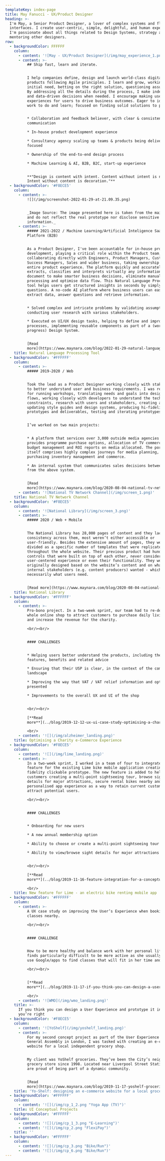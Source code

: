 ```yaml
---
templateKey: index-page
title: May Fanucci - UX/Product Designer
heading: >-
  I'm May, a Senior Product Designer, a lover of complex systems and fluid
  interfaces. I create user-centric, simple, delightful, and human experiences.
  I'm passionate about all things related to Design Systems, strategy and
  mentoring other designers. 
row:
  - backgroundColor: FFFFFF
    column:
      - content: '![May - UX/Product Designer](/img/may_experience_1.png)'
      - content: >-
          ## Ship fast, learn and iterate. 


          I help companies define, design and launch world-class digital
          products following Agile principles. I learn and grow, working from an
          initial need, betting on the right solution, questioning assumptions.
          By addressing all the details during the process, I make independent
          and data-driven decisions when needed. I encourage making user-centred
          experiences for users to drive business outcomes. Eager to identify
          work to do and learn; focused on finding solid solutions to problems.


          * Collaboration and feedback believer, with clear & consistent
          communication

          * In-house product development experience

          * Consultancy agency scaling up teams & products being delivery
          focused

          * Ownership of the end-to-end design process

          * Machine Learning & AI, B2B, B2C, start-up experience


          **"Design is content with intent. Content without intent is noise.
          Intent without content is decoration."**
  - backgroundColor: '#F8ECE5'
    column:
      - content: >-
          ![](/img/screenshot-2022-01-29-at-21.09.35.png)


          _Image Source: The image presented here is taken from the main website
          and do not reflect the real prototype nor disclose sensitive
          information._
      - content: >-
          ##### 2021-2022 / Machine Learning/Artificial Inteligence SaaS
          Platform (B2B)


          As a Product Designer, I've been accountable for in-house product
          development, playing a critical role within the Product team,
          collaborating directly with Engineers, Product Managers, Customer
          Success Managers, Sales and wider business, taking ownership of the
          entire product experience. The platform quickly and accurately
          extracts, classifies and interprets virtually any information from any
          document to make smarter business decisions, eliminate manual
          processing and optimise data flow. This Natural Language Processing
          tool helps users get structured insights in seconds by simply asking
          questions. A no-code AI platform where business users can easily
          extract data, answer questions and retrieve information. 


          * Solved complex and intricate problems by validating assumptions and
          conducting user research with various stakeholders.

          * Executed on UI/UX design tasks, helping to define and improve
          processes, implementing reusable components as part of a (work in
          progress) Design System. 


          [Read
          more](https://www.maynara.com/blog/2022-01-29-natural-language-processing-tool/)
    title: Natural Language Processing Tool
  - backgroundColor: '#FFFFFF'
    column:
      - content: >-
          ##### 2019-2020 / Web


          Took the lead as a Product Designer working closely with stakeholders
          to better understand user and business requirements. I was responsible
          for running workshops, translating needs and goals into designs and
          flows, working closely with developers to understand the tech
          constraints, research with users and stakeholders, creating and
          updating style guides and design systems, producing hi-fidelity
          prototypes and deliverables, testing and iterating prototypes.


          I’ve worked on two main projects:


          * A platform that services over 3,000 outside media agencies and
          provides programme purchase options, allocation of TV commercials,
          budget management and ROI reports on media allocated. The portal
          itself comprises highly complex journeys for media planning,
          purchasing inventory management and commerce. 

          * An internal system that communicates sales decisions between teams
          from the above system.


          [Read
          more](https://www.maynara.com/blog/2020-08-04-national-tv-network-channel/)
      - content: '![National TV Network Channel](/img/screen_1.png)'
    title: National TV Network Channel
  - backgroundColor: '#F8ECE5'
    column:
      - content: '![National Library](/img/screen_3.png)'
      - content: >-
          ##### 2020 / Web + Mobile


          The National Library has 28,000 pages of content and they lack
          consistency across them, most weren’t either accessible or
          user-friendly. Besides the extensive amount of pages, they were
          divided as a specific number of templates that were replicated
          throughout the whole website. Their previous product had hundreds of
          controls that were built on top of each other, never considering a
          user-centered experience or even their functionality. They were
          originally designed based on the website’s content and on what
          internal stakeholders (e.g. content producers) wanted - which is not
          necessarily what users need.


          [Read more](https://www.maynara.com/blog/2020-08-04-national-library/)
    title: National Library
  - backgroundColor: '#FFFFFF'
    column:
      - content: >-
          Pro-bono project. In a two-week sprint, our team had to re-design the
          whole online shop to attract customers to purchase daily living aids
          and increase the revenue for the charity.

          <br/><br/>


          #### CHALLENGES


          * Helping users better understand the products, including their
          features, benefits and related advice

          * Ensuring that their USP is clear, in the context of the competitive
          landscape

          * Improving the way that VAT / VAT relief information and options are
          presented 

          * Improvements to the overall UX and UI of the shop


          <br/><br/>

          [**Read
          more**](../blog/2019-12-12-ux-ui-case-study-optimising-a-charity-e-commerce-experience/)

          <br/>
      - content: '![](/img/alzheimer_landing.png)'
    title: Optimising a Charity e-Commerce Experience
  - backgroundColor: '#F8ECE5'
    column:
      - content: '![](/img/lime_landing.png)'
      - content: >-
          In a two-week sprint, I worked in a team of four to integrate a new
          feature for the existing Lime bike mobile application creating a high
          fidelity clickable prototype. The new feature is added to help
          customers creating a multi-point sightseeing tour, browse sight
          details for major attractions, secure rental bikes nearby and a more
          personalised app experience as a way to retain current customers and
          attract potential users.

          <br/><br/>


          #### CHALLENGES


          * Onboarding for new users 

          * A new annual membership option

          * Ability to choose or create a multi-point sightseeing tour

          * Ability to view/browse sight details for major attractions


          <br/><br/>

          [**Read
          more**](../blog/2019-11-16-feature-integration-for-a-conceptual-bike-sharing-mobile-application/)

          <br/>
    title: New feature for Lime - an electric bike renting mobile app
  - backgroundColor: '#FFFFFF'
    column:
      - content: >-
          A UX case study on improving the User’s Experience when booking gym
          classes nearby.

          <br/><br/>


          #### CHALLENGE


          How to be more healthy and balance work with her personal life but
          finds particularly difficult to be more active as she usually needs to
          use Google/apps to find classes that will fit in her time and budget.

          <br/><br/>


          [**Read
          more**](../blog/2019-11-17-if-you-think-you-can-design-a-user-experience-and-prototype-it-in-5-days-you’re-right/)

          <br/>
      - content: '![WMO](/img/wmo_landing.png)'
    title: >-
      If you think you can design a User Experience and prototype it in 5 days,
      you’re right
  - backgroundColor: '#F8ECE5'
    column:
      - content: '![YoShelf](/img/yoshelf_landing.png)'
      - content: >-
          For my second concept project as part of the User Experience course at
          General Assembly in London, I was tasked with creating an e-commerce
          website for a local independent grocery shop.


          My client was YoShelf groceries. They’ve been the City’s neighbourhood
          grocery store since 1998. Located near Liverpool Street Station, they
          are proud of being part of a dynamic community.


          [Read
          more](https://www.maynara.com/blog/2019-11-17-yoshelf-groceries/)
    title: 'Yo-Shelf: designing an e-commerce website for a local groceries shop'
  - backgroundColor: '#FFFFFF'
    column:
      - content: '![](/img/cp_1_2.png "Yoga App (TV)")'
    title: UI Conceptual Projects
  - backgroundColor: '#FFFFFF'
    column:
      - content: '![](/img/cp_1_3.png "E-Learning")'
      - content: '![](/img/cp_2.png "FlexiPay")'
    title: ''
  - backgroundColor: '#FFFFFF'
    column:
      - content: '![](/img/cp_3.png "Bike/Run")'
      - content: '![](/img/cp_6.png "Bike/Run")'
---
```


